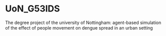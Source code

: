 # UoN_G53IDS
The degree project of the university of Nottingham: agent-based simulation of the effect of people movement on dengue spread in an urban setting
